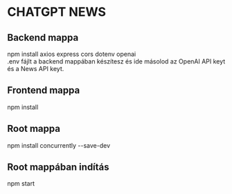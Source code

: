 # CHATGPT NEWS
## Backend mappa
npm install axios express cors dotenv openai\
.env fájlt a backend mappában készítesz és ide másolod az OpenAI API keyt és a News API keyt.

## Frontend mappa
npm install

## Root mappa
npm install concurrently --save-dev

## Root mappában indítás
npm start

